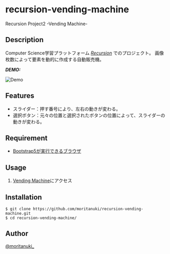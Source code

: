 # recursion-vending-machine
Recursion Project2 -Vending Machine-

## Description
 
Computer Science学習プラットフォーム [*Recursion*](https://recursionist.io/) でのプロジェクト。
画像枚数によって要素を動的に作成する自動販売機。
 
***DEMO:***
 
![Demo](https://raw.github.com/wiki/moritanuki/recursion-vending-machine/images/vending-machine_demo.gif)
 
## Features
 
- スライダー：押す番号により、左右の動きが変わる。
- 選択ボタン：元々の位置と選択されたボタンの位置によって、スライダーの動きが変わる。
 
## Requirement
 
- [Bootstrap5が実行できるブラウザ](https://github.com/twbs/bootstrap/blob/v5.0.0-beta1/.browserslistrc)
 
## Usage
 
1. [Vending Machine](https://moritanuki.github.io/recursion-vending-machine/)にアクセス
 
## Installation
 
```
$ git clone https://github.com/moritanuki/recursion-vending-machine.git
$ cd recursion-vending-machine/
```
 
## Author
 
[@moritanuki_](https://twitter.com/moritanuki_)